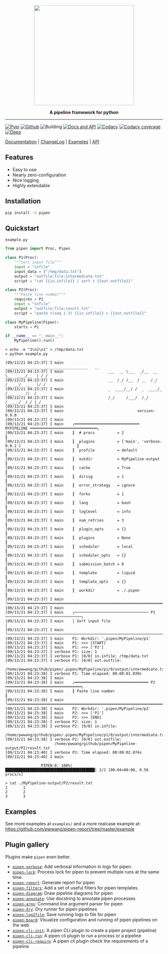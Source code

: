 <div align="center">
    <img src="./pipen.png" width="320px">

**A pipeline framework for python**

</div>

______________________________________________________________________

[![Pypi][6]][7] [![Github][8]][9] ![Building][10] [![Docs and API][11]][1] [![Codacy][12]][13] [![Codacy coverage][14]][13] [![Deps][5]][23]

[Documentation][1] | [ChangeLog][2] | [Examples][3] | [API][4]

## Features

- Easy to use
- Nearly zero-configuration
- Nice logging
- Highly extendable

## Installation

```bash
pip install -U pipen
```

## Quickstart

`example.py`

```python
from pipen import Proc, Pipen

class P1(Proc):
    """Sort input file"""
    input = "infile"
    input_data = ["/tmp/data.txt"]
    output = "outfile:file:intermediate.txt"
    script = "cat {{in.infile}} | sort > {{out.outfile}}"

class P2(Proc):
    """Paste line number"""
    requires = P1
    input = "infile"
    output = "outfile:file:result.txt"
    script = "paste <(seq 1 3) {{in.infile}} > {{out.outfile}}"

class MyPipeline(Pipen):
    starts = P1

if __name__ == "__main__":
    MyPipeline().run()
```

```shell
> echo -e "3\n2\n1" > /tmp/data.txt
> python example.py
```

```log
[09/13/21 04:23:37] I main                    _____________________________________   __
[09/13/21 04:23:37] I main                    ___  __ \___  _/__  __ \__  ____/__  | / /
[09/13/21 04:23:37] I main                    __  /_/ /__  / __  /_/ /_  __/  __   |/ /
[09/13/21 04:23:37] I main                    _  ____/__/ /  _  ____/_  /___  _  /|  /
[09/13/21 04:23:37] I main                    /_/     /___/  /_/     /_____/  /_/ |_/
[09/13/21 04:23:37] I main
[09/13/21 04:23:37] I main                                 version: 0.9.0
[09/13/21 04:23:37] I main
[09/13/21 04:23:37] I main    ╭═════════════════════════════ MYPIPELINE ══════════════════════════════╮
[09/13/21 04:23:37] I main    ║  # procs          = 2                                                 ║
[09/13/21 04:23:37] I main    ║  plugins          = ['main', 'verbose-0.0.1']                         ║
[09/13/21 04:23:37] I main    ║  profile          = default                                           ║
[09/13/21 04:23:37] I main    ║  outdir           = MyPipeline-output                                 ║
[09/13/21 04:23:37] I main    ║  cache            = True                                              ║
[09/13/21 04:23:37] I main    ║  dirsig           = 1                                                 ║
[09/13/21 04:23:37] I main    ║  error_strategy   = ignore                                            ║
[09/13/21 04:23:37] I main    ║  forks            = 1                                                 ║
[09/13/21 04:23:37] I main    ║  lang             = bash                                              ║
[09/13/21 04:23:37] I main    ║  loglevel         = info                                              ║
[09/13/21 04:23:37] I main    ║  num_retries      = 3                                                 ║
[09/13/21 04:23:37] I main    ║  plugin_opts      = {}                                                ║
[09/13/21 04:23:37] I main    ║  plugins          = None                                              ║
[09/13/21 04:23:37] I main    ║  scheduler        = local                                             ║
[09/13/21 04:23:37] I main    ║  scheduler_opts   = {}                                                ║
[09/13/21 04:23:37] I main    ║  submission_batch = 8                                                 ║
[09/13/21 04:23:37] I main    ║  template         = liquid                                            ║
[09/13/21 04:23:37] I main    ║  template_opts    = {}                                                ║
[09/13/21 04:23:37] I main    ║  workdir          = ./.pipen                                          ║
[09/13/21 04:23:37] I main    ╰═══════════════════════════════════════════════════════════════════════╯
[09/13/21 04:23:37] I main
[09/13/21 04:23:37] I main    ╭───────────────────────────────── P1 ──────────────────────────────────╮
[09/13/21 04:23:37] I main    │ Sort input file                                                       │
[09/13/21 04:23:37] I main    ╰───────────────────────────────────────────────────────────────────────╯
[09/13/21 04:23:37] I main    P1: Workdir: '.pipen/MyPipeline/p1'
[09/13/21 04:23:37] I main    P1: <<< [START]
[09/13/21 04:23:37] I main    P1: >>> ['P2']
[09/13/21 04:23:37] I verbose P1: size: 1
[09/13/21 04:23:37] I verbose P1: [0/0] in.infile: /tmp/data.txt
[09/13/21 04:23:37] I verbose P1: [0/0] out.outfile:
                      /home/pwwang/github/pipen/.pipen/MyPipeline/p1/0/output/intermediate.txt
[09/13/21 04:23:38] I verbose P1: Time elapsed: 00:00:01.039s
[09/13/21 04:23:38] I main
[09/13/21 04:23:38] I main    ╭═════════════════════════════════ P2 ══════════════════════════════════╮
[09/13/21 04:23:38] I main    ║ Paste line number                                                     ║
[09/13/21 04:23:38] I main    ╰═══════════════════════════════════════════════════════════════════════╯
[09/13/21 04:23:38] I main    P2: Workdir: '.pipen/MyPipeline/p2'
[09/13/21 04:23:38] I main    P2: <<< ['P1']
[09/13/21 04:23:38] I main    P2: >>> [END]
[09/13/21 04:23:38] I verbose P2: size: 1
[09/13/21 04:23:38] I verbose P2: [0/0] in.infile:
                      /home/pwwang/github/pipen/.pipen/MyPipeline/p1/0/output/intermediate.txt
[09/13/21 04:23:38] I verbose P2: [0/0] out.outfile:
                      /home/pwwang/github/pipen/MyPipeline-output/P2/result.txt
[09/13/21 04:23:40] I verbose P2: Time elapsed: 00:00:02.074s
[09/13/21 04:23:40] I main

                PIPEN-0: 100%|████████████████████████████████████████| 2/2 [00:04<00:00, 0.56 procs/s]
```

```shell
> cat ./MyPipeline-output/P2/result.txt
1       1
2       2
3       3
```

## Examples

See more examples at `examples/` and a more realcase example at:
https://github.com/pwwang/pipen-report/tree/master/example

## Plugin gallery

Plugins make `pipen` even better.

- [`pipen-verbose`][15]: Add verbosal information in logs for pipen.
- [`pipen-lock`][25]: Process lock for pipen to prevent multiple runs at the same time.
- [`pipen-report`][16]: Generate report for pipen
- [`pipen-filters`][17]: Add a set of useful filters for pipen templates.
- [`pipen-diagram`][18]: Draw pipeline diagrams for pipen
- [`pipen-annotate`][26]: Use docstring to annotate pipen processes
- [`pipen-args`][19]: Command line argument parser for pipen
- [`pipen-dry`][20]: Dry runner for pipen pipelines
- [`pipen-log2file`][28]: Save running logs to file for pipen
- [`pipen-board`][27]: Visualize configuration and running of pipen pipelines on the web
- [`pipen-cli-init`][21]: A pipen CLI plugin to create a pipen project (pipeline)
- [`pipen-cli-run`][22]: A pipen cli plugin to run a process or a pipeline
- [`pipen-cli-require`][24]: A pipen cli plugin check the requirements of a pipeline


[1]: https://pwwang.github.io/pipen
[2]: https://pwwang.github.io/pipen/CHANGELOG
[3]: https://pwwang.github.io/pipen/examples
[4]: https://pwwang.github.io/pipen/api/pipen
[5]: https://img.shields.io/librariesio/release/pypi/pipen?style=flat-square
[6]: https://img.shields.io/pypi/v/pipen?style=flat-square
[7]: https://pypi.org/project/pipen/
[8]: https://img.shields.io/github/v/tag/pwwang/pipen?style=flat-square
[9]: https://github.com/pwwang/pipen
[10]: https://img.shields.io/github/actions/workflow/status/pwwang/pipen/build.yml?style=flat-square
[11]: https://img.shields.io/github/actions/workflow/status/pwwang/pipen/docs.yml?label=docs&style=flat-square
[12]: https://img.shields.io/codacy/grade/cf1c6c97e5c4480386a05b42dec10c6e?style=flat-square
[13]: https://app.codacy.com/gh/pwwang/pipen
[14]: https://img.shields.io/codacy/coverage/cf1c6c97e5c4480386a05b42dec10c6e?style=flat-square
[15]: https://github.com/pwwang/pipen-verbose
[16]: https://github.com/pwwang/pipen-report
[17]: https://github.com/pwwang/pipen-filters
[18]: https://github.com/pwwang/pipen-diagram
[19]: https://github.com/pwwang/pipen-args
[20]: https://github.com/pwwang/pipen-dry
[21]: https://github.com/pwwang/pipen-cli-init
[22]: https://github.com/pwwang/pipen-cli-run
[23]: https://libraries.io/github/pwwang/pipen#repository_dependencies
[24]: https://github.com/pwwang/pipen-cli-require
[25]: https://github.com/pwwang/pipen-lock
[26]: https://github.com/pwwang/pipen-annotate
[27]: https://github.com/pwwang/pipen-board
[28]: https://github.com/pwwang/pipen-log2file
